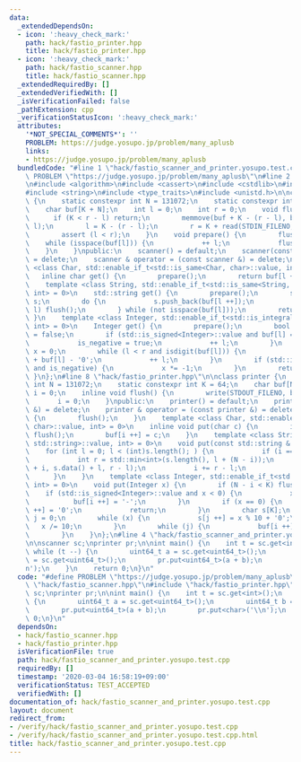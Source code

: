 ```yaml
---
data:
  _extendedDependsOn:
  - icon: ':heavy_check_mark:'
    path: hack/fastio_printer.hpp
    title: hack/fastio_printer.hpp
  - icon: ':heavy_check_mark:'
    path: hack/fastio_scanner.hpp
    title: hack/fastio_scanner.hpp
  _extendedRequiredBy: []
  _extendedVerifiedWith: []
  _isVerificationFailed: false
  _pathExtension: cpp
  _verificationStatusIcon: ':heavy_check_mark:'
  attributes:
    '*NOT_SPECIAL_COMMENTS*': ''
    PROBLEM: https://judge.yosupo.jp/problem/many_aplusb
    links:
    - https://judge.yosupo.jp/problem/many_aplusb
  bundledCode: "#line 1 \"hack/fastio_scanner_and_printer.yosupo.test.cpp\"\n#define\
    \ PROBLEM \"https://judge.yosupo.jp/problem/many_aplusb\"\n#line 2 \"hack/fastio_scanner.hpp\"\
    \n#include <algorithm>\n#include <cassert>\n#include <cstdlib>\n#include <cstring>\n\
    #include <string>\n#include <type_traits>\n#include <unistd.h>\n\nclass scanner\
    \ {\n    static constexpr int N = 131072;\n    static constexpr int K = 64;\n\
    \    char buf[K + N];\n    int l = 0;\n    int r = 0;\n    void flush() {\n  \
    \      if (K < r - l) return;\n        memmove(buf + K - (r - l), buf + l, r -\
    \ l);\n        l = K - (r - l);\n        r = K + read(STDIN_FILENO, buf + K, N);\n\
    \        assert (l < r);\n    }\n    void prepare() {\n        flush();\n    \
    \    while (isspace(buf[l])) {\n            ++ l;\n            flush();\n    \
    \    }\n    }\npublic:\n    scanner() = default;\n    scanner(const scanner &)\
    \ = delete;\n    scanner & operator = (const scanner &) = delete;\n    template\
    \ <class Char, std::enable_if_t<std::is_same<Char, char>::value, int> = 0>\n \
    \   inline char get() {\n        prepare();\n        return buf[l ++];\n    }\n\
    \    template <class String, std::enable_if_t<std::is_same<String, std::string>::value,\
    \ int> = 0>\n    std::string get() {\n        prepare();\n        std::string\
    \ s;\n        do {\n            s.push_back(buf[l ++]);\n            if (r ==\
    \ l) flush();\n        } while (not isspace(buf[l]));\n        return s;\n   \
    \ }\n    template <class Integer, std::enable_if_t<std::is_integral<Integer>::value,\
    \ int> = 0>\n    Integer get() {\n        prepare();\n        bool is_negative\
    \ = false;\n        if (std::is_signed<Integer>::value and buf[l] == '-') {\n\
    \            is_negative = true;\n            ++ l;\n        }\n        Integer\
    \ x = 0;\n        while (l < r and isdigit(buf[l])) {\n            x = 10 * x\
    \ + buf[l] - '0';\n            ++ l;\n        }\n        if (std::is_signed<Integer>::value\
    \ and is_negative) {\n            x *= -1;\n        }\n        return x;\n   \
    \ }\n};\n#line 8 \"hack/fastio_printer.hpp\"\n\nclass printer {\n    static constexpr\
    \ int N = 131072;\n    static constexpr int K = 64;\n    char buf[N];\n    int\
    \ i = 0;\n    inline void flush() {\n        write(STDOUT_FILENO, buf, i);\n \
    \       i = 0;\n    }\npublic:\n    printer() = default;\n    printer(const printer\
    \ &) = delete;\n    printer & operator = (const printer &) = delete;\n    ~printer()\
    \ {\n        flush();\n    }\n    template <class Char, std::enable_if_t<std::is_same<Char,\
    \ char>::value, int> = 0>\n    inline void put(char c) {\n        if (i == N)\
    \ flush();\n        buf[i ++] = c;\n    }\n    template <class String, std::enable_if_t<std::is_same<String,\
    \ std::string>::value, int> = 0>\n    void put(const std::string & s) {\n    \
    \    for (int l = 0; l < (int)s.length(); ) {\n            if (i == N) flush();\n\
    \            int r = std::min<int>(s.length(), l + (N - i));\n            memcpy(buf\
    \ + i, s.data() + l, r - l);\n            i += r - l;\n            l = r;\n  \
    \      }\n    }\n    template <class Integer, std::enable_if_t<std::is_integral<Integer>::value,\
    \ int> = 0>\n    void put(Integer x) {\n        if (N - i < K) flush();\n    \
    \    if (std::is_signed<Integer>::value and x < 0) {\n            x *= -1;\n \
    \           buf[i ++] = '-';\n        }\n        if (x == 0) {\n            buf[i\
    \ ++] = '0';\n            return;\n        }\n        char s[K];\n        int\
    \ j = 0;\n        while (x) {\n            s[j ++] = x % 10 + '0';\n         \
    \   x /= 10;\n        }\n        while (j) {\n            buf[i ++] = s[-- j];\n\
    \        }\n    }\n};\n#line 4 \"hack/fastio_scanner_and_printer.yosupo.test.cpp\"\
    \n\nscanner sc;\nprinter pr;\n\nint main() {\n    int t = sc.get<int>();\n   \
    \ while (t --) {\n        uint64_t a = sc.get<uint64_t>();\n        uint64_t b\
    \ = sc.get<uint64_t>();\n        pr.put<uint64_t>(a + b);\n        pr.put<char>('\\\
    n');\n    }\n    return 0;\n}\n"
  code: "#define PROBLEM \"https://judge.yosupo.jp/problem/many_aplusb\"\n#include\
    \ \"hack/fastio_scanner.hpp\"\n#include \"hack/fastio_printer.hpp\"\n\nscanner\
    \ sc;\nprinter pr;\n\nint main() {\n    int t = sc.get<int>();\n    while (t --)\
    \ {\n        uint64_t a = sc.get<uint64_t>();\n        uint64_t b = sc.get<uint64_t>();\n\
    \        pr.put<uint64_t>(a + b);\n        pr.put<char>('\\n');\n    }\n    return\
    \ 0;\n}\n"
  dependsOn:
  - hack/fastio_scanner.hpp
  - hack/fastio_printer.hpp
  isVerificationFile: true
  path: hack/fastio_scanner_and_printer.yosupo.test.cpp
  requiredBy: []
  timestamp: '2020-03-04 16:58:19+09:00'
  verificationStatus: TEST_ACCEPTED
  verifiedWith: []
documentation_of: hack/fastio_scanner_and_printer.yosupo.test.cpp
layout: document
redirect_from:
- /verify/hack/fastio_scanner_and_printer.yosupo.test.cpp
- /verify/hack/fastio_scanner_and_printer.yosupo.test.cpp.html
title: hack/fastio_scanner_and_printer.yosupo.test.cpp
---
```

